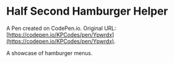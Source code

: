 # Half Second Hamburger Helper

A Pen created on CodePen.io. Original URL: [https://codepen.io/KPCodes/pen/Ypwrdx](https://codepen.io/KPCodes/pen/Ypwrdx).

A showcase of hamburger menus.
